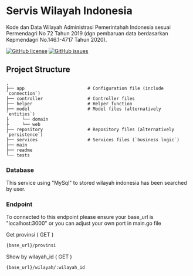 # Servis Wilayah Indonesia
Kode dan Data Wilayah Administrasi Pemerintahah Indonesia sesuai Permendagri No 72 Tahun 2019 (dgn pembaruan data berdasarkan  Kepmendagri No.146.1-4717 Tahun 2020).

[![GitHub license](https://img.shields.io/badge/license-MIT-blue.svg)](LICENSE)
[![GitHub issues](https://img.shields.io/github/issues/cahyadsn/wilayah.svg)](https://github.com/cahyadsn/wilayah/issues)


## Project Structure

    .
    ├── app                        # Configuration file (include `connection`)
    ├── controller                 # Controller files
    ├── helper                     # Helper function
    ├── model                      # Model files (alternatively `entities`)
    ├     └── domain                
    ├     └── web                
    ├── repository                 # Repository files (alternatively `persistence`)
    ├── services                   # Services files (`business logic`)
    ├── main
    ├── readme
    └── tests
     
    

### Database

This service using "MySql" to stored wilayah indonesia has been searched by user.


### Endpoint

To connected to this endpoint please ensure your base_url is "localhost:3000" or you can adjust your own port in main.go file

Get provinsi  ( GET )
```sh
{base_url}/provinsi
```

Show by wilayah_id ( GET )
```sh
{base_url}/wilayah/:wilayah_id
```

